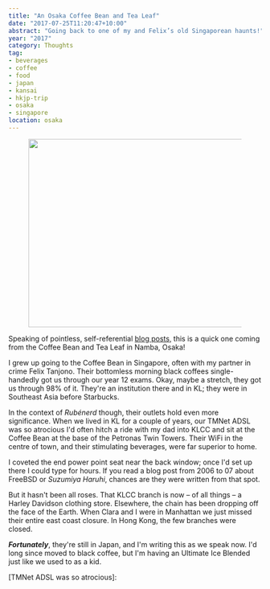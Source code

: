 ```yaml
---
title: "An Osaka Coffee Bean and Tea Leaf"
date: "2017-07-25T11:20:47+10:00"
abstract: "Going back to one of my and Felix’s old Singaporean haunts!"
year: "2017"
category: Thoughts
tag:
- beverages
- coffee
- food
- japan
- kansai
- hkjp-trip
- osaka
- singapore
location: osaka
---
```

<figure><p><img src="https://rubenerd.com/files/2017/photo.coffeebean-osaka.20170725@1x.jpg" alt="" style="width:500px; height:375px" srcset="https://rubenerd.com/files/2017/photo.coffeebean-osaka.20170725@1x.jpg 1x, https://rubenerd.com/files/2017/photo.coffeebean-osaka.20170725@2x.jpg 2x" /></p></figure>

Speaking of pointless, self-referential [blog posts], this is a quick one coming from the Coffee Bean and Tea Leaf in Namba, Osaka! 

I grew up going to the Coffee Bean in Singapore, often with my partner in crime Felix Tanjono. Their bottomless morning black coffees single-handedly got us through our year 12 exams. Okay, maybe a stretch, they got us through 98% of it. They're an institution there and in KL; they were in Southeast Asia before Starbucks.

In the context of *Rubénerd* though, their outlets hold even more significance. When we lived in KL for a couple of years, our TMNet ADSL was so atrocious I'd often hitch a ride with my dad into KLCC and sit at the Coffee Bean at the base of the Petronas Twin Towers. Their WiFi in the centre of town, and their stimulating beverages, were far superior to home.

I coveted the end power point seat near the back window; once I'd set up there I could type for hours. If you read a blog post from 2006 to 07 about FreeBSD or *Suzumiya Haruhi*, chances are they were written from that spot.

But it hasn't been all roses. That KLCC branch is now – of all things – a Harley Davidson clothing store. Elsewhere, the chain has been dropping off the face of the Earth. When Clara and I were in Manhattan we just missed their entire east coast closure. In Hong Kong, the few branches were closed.

***Fortunately***, they're still in Japan, and I'm writing this as we speak now. I'd long since moved to black coffee, but I'm having an Ultimate Ice Blended just like we used to as a kid.

[blog posts]: https://rubenerd.com/the-best-blog-cafe-in-the-world/ "Rubénerd: The best blog café in the world"
[TMNet ADSL was so atrocious]:

